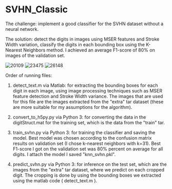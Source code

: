 # SVHN_Classic

The challenge: implement a good classifier for the SVHN dataset without a neural network.


The solution: detect the digits in images using MSER features and Stroke Width variation,
		  classify the digits in each bounding box using the K-Nearest Neighbors method.
		  I achieved an average F1-score of 80% on images of the validation set. 

![20109](https://user-images.githubusercontent.com/23454156/46013156-156f1000-c0d4-11e8-8220-71a7240a3ab1.png)
![23475](https://user-images.githubusercontent.com/23454156/46013180-2881e000-c0d4-11e8-8b92-ce9d02cf194f.png)
![26148](https://user-images.githubusercontent.com/23454156/46013197-36376580-c0d4-11e8-8d36-007496ed26df.png)


Order of running files:
1) detect_text.m via Matlab: for extracting the bounding boxes for each digit in each image,
                             using image processing techniques such as MSER feature detection and
			     Stroke Width variance. The images that are used for this file are the images
			     extracted from the "extra" tar dataset (these are more suitable for my assumptions
			     for the algorithm).


2) convert_to_h5py.py via Python 3: for converting the data in the digitStruct.mat for the training set,
				    which is the data from the "train" tar.


3) train_svhn.py via Python 3: for training the classifier and saving the model. Best model was chosen according
				to the confusion matrix results on validation set 
				(I chose k-nearest neighbors with k=31). Best F1-score I got on the validation set
				was 80% percent on average for all digits. I attach the model I saved "knn_svhn.pkl".


4) predict_svhn.py via Python 3: for inference on the test set, which are the images from the "extra" tar dataset,
				 where we predict on each cropped digit. The cropping is done by using the bounding
				 boxes we extracted using the matlab code ( detect_text.m ).
